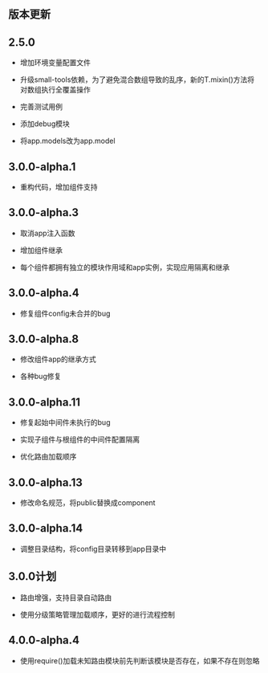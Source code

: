 ## 版本更新

## 2.5.0

* 增加环境变量配置文件

* 升级small-tools依赖，为了避免混合数组导致的乱序，新的T.mixin()方法将对数组执行全覆盖操作

* 完善测试用例

* 添加debug模块

* 将app.models改为app.model

## 3.0.0-alpha.1

* 重构代码，增加组件支持

## 3.0.0-alpha.3

* 取消app注入函数

* 增加组件继承

* 每个组件都拥有独立的模块作用域和app实例，实现应用隔离和继承

## 3.0.0-alpha.4

* 修复组件config未合并的bug


## 3.0.0-alpha.8

* 修改组件app的继承方式

* 各种bug修复

## 3.0.0-alpha.11

* 修复起始中间件未执行的bug

* 实现子组件与根组件的中间件配置隔离

* 优化路由加载顺序

## 3.0.0-alpha.13

* 修改命名规范，将public替换成component

## 3.0.0-alpha.14

* 调整目录结构，将config目录转移到app目录中


## 3.0.0计划

* 路由增强，支持目录自动路由

* 使用分级策略管理加载顺序，更好的进行流程控制

## 4.0.0-alpha.4

* 使用require()加载未知路由模块前先判断该模块是否存在，如果不存在则忽略

